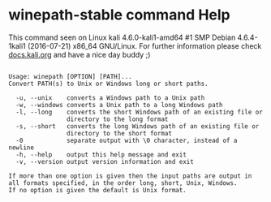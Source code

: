 # winepath-stable command Help
 
 This command seen on Linux kali 4.6.0-kali1-amd64 #1 SMP Debian 4.6.4-1kali1 (2016-07-21) x86_64 GNU/Linux. For further information please check [docs.kali.org](docs.kali.org) and have a nice day buddy ;) 

~~~

Usage: winepath [OPTION] [PATH]...
Convert PATH(s) to Unix or Windows long or short paths.

  -u, --unix    converts a Windows path to a Unix path
  -w, --windows converts a Unix path to a long Windows path
  -l, --long    converts the short Windows path of an existing file or
                directory to the long format
  -s, --short   converts the long Windows path of an existing file or
                directory to the short format
  -0            separate output with \0 character, instead of a newline
  -h, --help    output this help message and exit
  -v, --version output version information and exit

If more than one option is given then the input paths are output in
all formats specified, in the order long, short, Unix, Windows.
If no option is given the default is Unix format.

~~~

